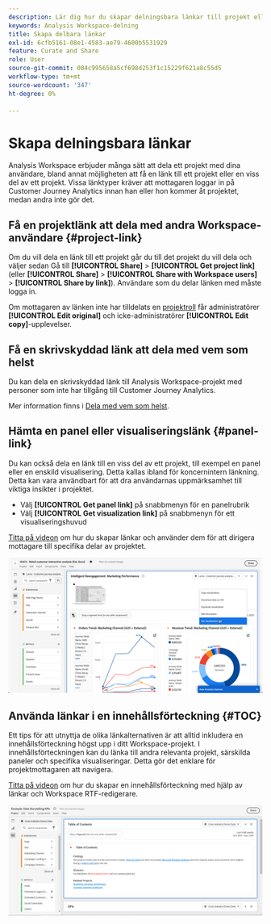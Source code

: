 ```yaml
---
description: Lär dig hur du skapar delningsbara länkar till projekt eller visualiseringar.
keywords: Analysis Workspace-delning
title: Skapa delbara länkar
exl-id: 6cfb5161-08e1-4583-ae79-4600b5531929
feature: Curate and Share
role: User
source-git-commit: 084c995658a5cf698d253f1c15229f621a8c55d5
workflow-type: tm+mt
source-wordcount: '347'
ht-degree: 0%

---
```


# Skapa delningsbara länkar

Analysis Workspace erbjuder många sätt att dela ett projekt med dina användare, bland annat möjligheten att få en länk till ett projekt eller en viss del av ett projekt. Vissa länktyper kräver att mottagaren loggar in på Customer Journey Analytics innan han eller hon kommer åt projektet, medan andra inte gör det.

## Få en projektlänk att dela med andra Workspace-användare {#project-link}

Om du vill dela en länk till ett projekt går du till det projekt du vill dela och väljer sedan Gå till **[!UICONTROL Share]** > **[!UICONTROL Get project link]** (eller **[!UICONTROL Share]** > **[!UICONTROL Share with Workspace users]** > **[!UICONTROL Share by link]**). Användare som du delar länken med måste logga in.

Om mottagaren av länken inte har tilldelats en [projektroll](/help/analysis-workspace/curate-share/share-projects.md) får administratörer **[!UICONTROL Edit original]** och icke-administratörer **[!UICONTROL Edit copy]**-upplevelser.

## Få en skrivskyddad länk att dela med vem som helst

Du kan dela en skrivskyddad länk till Analysis Workspace-projekt med personer som inte har tillgång till Customer Journey Analytics.

Mer information finns i [Dela med vem som helst](/help/analysis-workspace/curate-share/share-projects.md#share-a-project-with-anyone-no-login-required).

## Hämta en panel eller visualiseringslänk {#panel-link}

Du kan också dela en länk till en viss del av ett projekt, till exempel en panel eller en enskild visualisering. Detta kallas ibland för koncernintern länkning. Detta kan vara användbart för att dra användarnas uppmärksamhet till viktiga insikter i projektet.

* Välj **[!UICONTROL Get panel link]** på snabbmenyn för en panelrubrik
* Välj **[!UICONTROL Get visualization link]** på snabbmenyn för ett visualiseringshuvud

[Titta på videon](https://experienceleague.adobe.com/docs/analytics-learn/tutorials/analysis-workspace/visualizations/intra-linking-in-analysis-workspace.html?lang=sv-SE) om hur du skapar länkar och använder dem för att dirigera mottagare till specifika delar av projektet.

![Listrutan när du högerklickar på rubriken med länken Hämta visualisering markerad.](assets/get-visualization-link.png)

## Använda länkar i en innehållsförteckning {#TOC}

Ett tips för att utnyttja de olika länkalternativen är att alltid inkludera en innehållsförteckning högst upp i ditt Workspace-projekt. I innehållsförteckningen kan du länka till andra relevanta projekt, särskilda paneler och specifika visualiseringar. Detta gör det enklare för projektmottagaren att navigera.

[Titta på videon](https://experienceleague.adobe.com/docs/analytics-learn/tutorials/analysis-workspace/navigating-workspace-projects/create-a-toc-in-analysis-workspace.html?lang=sv-SE) om hur du skapar en innehållsförteckning med hjälp av länkar och Workspace RTF-redigerare.

![En projektinnehållsförteckning.](assets/toc.png)
